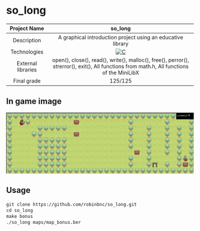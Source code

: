 # so_long

| Project Name | so_long |
| :-: | :-: |
| Description | A graphical introduction project using an educative library |
| Technologies | <a href="#"><img alt="C" src="https://custom-icon-badges.demolab.com/badge/C-03599C.svg?logo=c-in-hexagon&logoColor=white&style=for-the-badge"></a> |
| External libraries | open(), close(), read(), write(), malloc(), free(), perror(), strerror(), exit(), All functions from math.h, All functions of the MiniLibX |
| Final grade | 125/125 |

## In game image
<img alt="In game image" src="image.png">

## Usage
```
git clone https://github.com/robinbnc/so_long.git
cd so_long
make bonus
./so_long maps/map_bonus.ber
```
